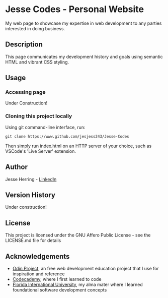 # Jesse Codes - Personal Website

My web page to showcase my expertise in web development to any parties interested in doing business.

## Description

This page communicates my development history and goals using semantic HTML and vibrant CSS styling.

## Usage

### Accessing page

Under Construction! 

### Cloning this project locally

Using git command-line interface, run:
```
git clone https://www.github.com/jesjess243/Jesse-Codes
```
Then simply run index.html on an HTTP server of your choice, such as VSCode's 'Live Server' extension. 

## Author

Jesse Herring - [LinkedIn](https://linkedin.com/in/jessedherring)

## Version History

Under construction! 

## License

This project is licensed under the GNU Affero Public License - see the LICENSE.md file for details

## Acknowledgements

* [Odin Project](https://theodinproject.com), an free web development education project that I use for inspiration and reference
* [Codecademy](https://codecademy.com), where I first learned to code 
* [Florida International University](https://fiu.edu), my alma mater where I learned foundational software development concepts
